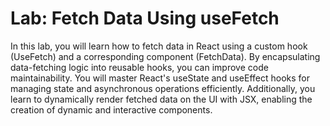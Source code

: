 <h1>Lab: Fetch Data Using useFetch</h1> 
<p>In this lab, you will learn how to fetch data in React using a custom hook (UseFetch) and a corresponding component (FetchData). By encapsulating data-fetching logic into reusable hooks, you can improve code maintainability. You will master React's useState and useEffect hooks for managing state and asynchronous operations efficiently. Additionally, you learn to dynamically render fetched data on the UI with JSX, enabling the creation of dynamic and interactive components.</p>
